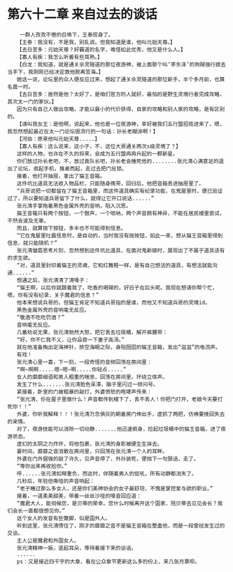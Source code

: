# 第六十二章 来自过去的谈话
        一群人孜孜不倦的召唤下，王泰现身了。
       【王泰：我没有，不是我，别乱说。但我知道是谁，他叫元始天尊。】
       【去日苦多：元始天尊？好霸道的名字，难怪如此优秀，他又是什么人。】
       【寡人有疾：我怎么听着有些耳熟。】
       【白龙：我知道，就是通关佘灵隧道的那位夜游神，被上面那个叫‘李东泽’的狗贼强行掳去当手下，我刚刚已经决定救他脱离苦海。】
       她这一说，论坛里的众人便反应过来，想起了通关佘灵隧道的那位新手，半个多月前，也算名震一时。
       【去日苦多：居然是他？太好了，是咱们官方的人就好，最怕的是野生灵境行者完成攻略，其次太一门的家伙。】
       因为只有自己人做出攻略，才能以最小的代价获得，自家的攻略和别人家的攻略，是有区别的。
       【请叫我女王：是他啊，说起来，他也是一位夜游神，幸好被我们五行盟招揽进来了，嗯，我忽然想起最近在太一门论坛很流行的一句话：孙长老糊涂啊！】
       【河伯：原来他叫元始天尊.....】
       【寡人有疾：这么说来，这小子，不，这位大哥通关两次s级灵境了？】
       这样的人物，也许在不久的将来，会成为五行盟冉冉升起的一颗新星。
       你们放过孙长老吧，不，放过袁队长吧，孙长老会捶死他的........张元清心满意足的退出了论坛，收起手机，推桌而起，走过去把门反锁。
       接着，他打开抽屉，拿出了猫王音箱。
       这件坑比道具无法收入物品栏，只能随身携带，回归后，他把音箱丢进抽屉里了。
       “兵哥说把一切都留在了猫王音箱里，而这件道具确实有纪录功能，在鬼屋里时，便已验证过了，所以要知道兵哥留下了什么，就得让它开口说话......”
       张元清手掌拖着黑色金属外壳的音响，陷入沉思。
       猫王音箱只有两个按钮，一个鼓声，一个唢呐，两个声音颇有神异，不能在居民楼里尝试，不然会波及无辜。
       而且，就算按下按钮，多半也不可能得到信息。
       “它在鬼屋里吐露信息时，是自动的，当时我没有按按钮，如此一来，想从猫王音箱里得到信息，就只能随机？”
       张元清皱眉思考片刻，忽然想到这件坑比道具，在面对鬼新娘时，展现出了不属于道具该有的求生欲。
       “对，道具里封印着猫王的灵魂，它和红舞鞋一样，是有自己想法的道具，有想法就能沟通......”
       想通之后，张元清清了清嗓子：
       “猫王啊，以后你就跟着我了，吃香的喝辣的，好日子在后头呢。我现在想请你帮个忙，嗯，你有没有纪录，关于魔君的信息？”
       他本来想说兵哥的，但猫王肯定不知道兵哥指的是谁，而他又不知道兵哥的灵境id。
       黑色金属外壳的音响毫无反应。
       “敬酒不吃吃罚酒？”
       音响毫无反应。
       几番劝说无果，张元清勃然大怒，把它丢去垃圾桶，解开裤腰带：
       “好，你不仁我不义，让你品尝一下童子高汤。”
       就在他准备掏出定海神针，排空海眼之际，身陷囫囵的猫王音箱，发出“滋滋”的电流声。
       有戏！
       张元清心里一喜，下一刻，一段奇怪的音频回荡在房间里：
       “啊~啊啊.....嗯~嗯~啊.....你轻点.....”
       女人的靡靡细语和男人粗重的喘息，回荡在房间里，环绕立体声。
       发生了什么.......张元清脸色呆滞，脑子里闪过一排问号。
       紧接着，卧室的门被粗暴的敲打，外婆愤怒的咆哮声传来：
       “张元清，伱在屋子里做什么！声音都传到楼下了，丢不丢人！你把门打开，老娘今天要打死你！！”
       外婆，你听我解释！！！张元清万念俱灰的朝着房门伸出手，虚抓了两把，仿佛要挽回失去的亲情。
       对了，夜游技能可以消除一切动静.......他迅速俯身，捡起垃圾桶中的猫王音箱，进了夜游状态。
       虚幻的太阴之力炸开，将他包裹，张元清的身影被硬生生抹去。
       霎时间，靡靡之音消散在房间里，只回荡在张元清一个人的耳畔。
       外婆在门外倔强的敲了许久，见声音停了，外孙装死，便抛下一句狠话，走了。
       “等你出来再收拾你。”
       呼......张元清如释重负，而这时，伴随着男人的低吼，所有动静都消失了。
       几秒后，年轻但嘶哑的声音响起：
       “老子睡过那么多女人，还是你们美神协会的女子最舒坦，不愧是掌控爱与欲的职业。”
       接着，一道柔美甜美，带着一丝丝沙哑的嗓音回应道：
       “魔君大人，能伺候您，是贝蒂的荣幸。您什么时候离开这个国家，陪贝蒂去见见会长？我们会长一直都很想见你。”
       这个女人的发音有些蹩脚，似是国外人。
       听到这里，张元清愣住了，刚才的靡靡之音不是猫王音箱在整蛊他，而是一段曾经发生过的交谈。
       主人公是魔君和外国女人。
       张元清精神一振，竖起耳朵，等待着接下来的谈话。
       ......
       ps：又是接近四千字的大章，看在公众章节更新这么多的份上，来几张月票呗。